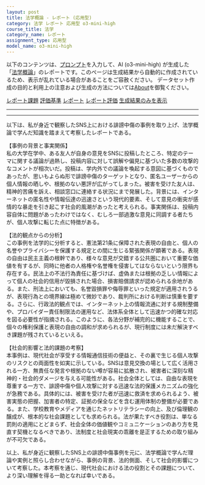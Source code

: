 ```yaml
---
layout: post
title: 法学概論 - レポート (応用型)
category: 法学 レポート 応用型 o3-mini-high
course_title: 法学
category_name: レポート
assignment_type: 応用型
model_name: o3-mini-high
---
```


以下のコンテンツは、[プロンプト](https://github.com/takedatoshiyuki/synthetic_assignments/tree/main/generated/法学/o3-mini-high/prompt_レポート-応用型.md)を入力して、AI (o3-mini-high) が生成した「[法学概論](/contents/法学/)」のレポートです。このページは生成結果から自動的に作成されているため、表示が乱れている場合があることをご容赦ください。
データセット作成の目的と利用上の注意および生成の方法については[About](/About)を御覧ください。

[レポート課題](../レポート課題-応用型)
[評価基準](../評価基準-応用型)
[レポート](../レポート-応用型)
[レポート評価](../レポート評価-応用型)
[生成結果のみを表示](https://github.com/takedatoshiyuki/synthetic_assignments/tree/main/generated/法学/o3-mini-high/レポート-応用型.md)
  

***
***
  
以下は、私が身近で観察したSNS上における誹謗中傷の事例を取り上げ、法学概論で学んだ知識を踏まえて考察したレポートである。

【事例の背景と事実関係】  
私の大学在学中、ある友人が自身の意見をSNSに投稿したところ、特定のテーマに関する議論が過熱し、投稿内容に対して誤解や偏見に基づいた多数の攻撃的なコメントが相次いだ。投稿は、学内外での議論を喚起する意図に基づくものであったが、思いもよらぬ形で誹謗中傷のターゲットとなり、匿名ユーザーからの個人情報の晒しや、根拠のない悪評が広がってしまった。被害を受けた友人は、精神的苦痛を訴え、相談窓口に連絡する状況にまで発展した。背景には、インターネットの匿名性や情報伝達の迅速さという現代的要素、そして意見の衝突が感情的な暴走を引き起こす社会的風潮があったと考えられる。事実関係は、投稿内容自体に問題があったわけではなく、むしろ一部過激な意見に同調する者たちが、個人攻撃に転じた点に特徴がある。

【法的観点からの分析】  
この事例を法学的に分析すると、憲法第21条に保障された表現の自由と、個人の名誉やプライバシーを保護する規定との間に生じる緊張関係が顕著である。表現の自由は民主主義の根幹であり、様々な意見が交錯する公共圏において重要な価値を有するが、同時に他者の人格権や名誉権を侵害してはならないという限界も存在する。民法上の不法行為責任に基づけば、虚偽または根拠の乏しい情報によって個人の社会的信用が毀損された場合、損害賠償請求が認められる余地がある。また、刑法上においても、名誉毀損罪や侮辱罪といった規定が適用されうるが、表現行為との境界線は極めて微妙であり、裁判所における判断は慎重を要する。さらに、行政法的観点では、インターネット上の情報流通に対する規制整備や、プロバイダー責任制限法の運用など、法体系全体として迅速かつ的確な対応を図る必要性が指摘される。このように、各法分野が補完的に機能することで、個々の権利保護と表現の自由の調和が求められるが、現行制度には未だ解決すべき課題が残されているといえる。

【社会的影響と法的課題の考察】  
本事例は、現代社会が享受する情報通信技術の便益と、その裏で生じる個人攻撃のリスクとの両面性を如実に示している。SNSは意見交換の場として広く活用される一方、無責任な発言や根拠のない噂が容易に拡散され、被害者に深刻な精神的・社会的ダメージを与える可能性がある。社会全体としては、自由な表現を尊重する一方で、誹謗中傷や個人攻撃に対する迅速な法的保護メカニズムの強化が急務である。具体的には、被害を受けた者が迅速に救済を求められるよう、被害実態の把握、加害者の特定、証拠の保全などを含む運用体制の整備が必要である。また、学校教育やメディアを通じたネットリテラシーの向上、及び倫理観の醸成が、根本的な社会課題としても求められる。法が果たすべき役割は、単なる罰則の適用にとどまらず、社会全体の価値観やコミュニケーションのあり方を見直す契機となるべきであり、法制度と社会現実の乖離を是正するための取り組みが不可欠である。

以上、私が身近に観察したSNS上の誹謗中傷事例を元に、法学概論で学んだ理論や実例と照らし合わせながら、事例の背景、法的側面、そして社会的影響について考察した。本考察を通じ、現代社会における法の役割とその課題について、より深い理解を得る一助となれば幸いである。
